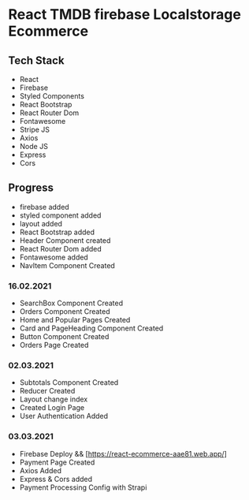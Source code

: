 # React TMDB firebase Localstorage Ecommerce

## Tech Stack

- React
- Firebase
- Styled Components
- React Bootstrap
- React Router Dom
- Fontawesome
- Stripe JS
- Axios
- Node JS
- Express
- Cors

## Progress

- firebase added
- styled component added
- layout added
- React Bootstrap added
- Header Component created
- React Router Dom added
- Fontawesome added
- NavItem Component Created

### 16.02.2021

- SearchBox Component Created
- Orders Component Created
- Home and Popular Pages Created
- Card and PageHeading Component Created
- Button Component Created
- Orders Page Created

### 02.03.2021

- Subtotals Component Created
- Reducer Created
- Layout change index
- Created Login Page
- User Authentication Added

### 03.03.2021

- Firebase Deploy && [https://react-ecommerce-aae81.web.app/]
- Payment Page Created
- Axios Added
- Express & Cors added
- Payment Processing Config with Strapi
